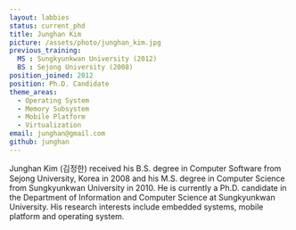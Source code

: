 ```yaml
---
layout: labbies
status: current_phd
title: Junghan Kim
picture: /assets/photo/junghan_kim.jpg
previous_training:
  MS : Sungkyunkwan University (2012)
  BS : Sejong University (2008)
position_joined: 2012
position: Ph.D. Candidate
theme_areas:
  - Operating System
  - Memory Subsystem
  - Mobile Platform
  - Virtualization
email: junghan@gmail.com
github: junghan
---
```


Junghan Kim (김정한) received his B.S. degree in Computer Software from Sejong University, Korea in 2008 and his M.S. degree in Computer Science from Sungkyunkwan University in 2010. He is currently a Ph.D. candidate in the Department of Information and Computer Science at Sungkyunkwan University. His research interests include embedded systems, mobile platform and operating system.
